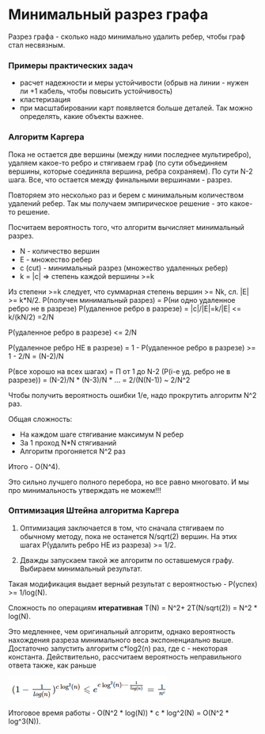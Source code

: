 # Минимальный разрез графа
Разрез графа - сколько надо минимально удалить ребер, чтобы граф стал несвязным.


### Примеры практических задач
* расчет надежности и меры устойчивости (обрыв на линии - нужен ли +1 кабель, чтобы повысить устойчивость)
* кластеризация
* при масштабировании карт появляется больше деталей. Так можно определять, какие объекты важнее.


### Алгоритм Каргера

Пока не остается две вершины (между ними последнее мультиребро), удаляем какое-то ребро и стягиваем граф (по сути объединяем вершины, которые соединяла вершина, ребра сохраняем). По сути N-2 шага. Все, что остается между финальными вершинами - разрез.

Повторяем это несколько раз и берем с минимальным количеством удалений ребер.
Так мы получаем эмпирическое решение - это какое-то решение. 

Посчитаем вероятность того, что алгоритм вычисляет минимальный разрез. 
* N - количество вершин
* E - множество ребер
* с (cut) - минимальный разрез (множество удаленных ребер)
* k = |c| => степень каждой вершины >=k

Из степени >=k следует, что суммарная степень вершин >= Nk, сл. |E| >= k*N/2.
P(получен минимальный разрез) = P(ни одно удаленное ребро не в разрезе)
P(удаленное ребро в разрезе) = |c|/|E|=k/|E| <= k/(kN/2) =2/N

P(удаленное ребро в разрезе) <= 2/N

P(удаленное ребро НЕ в разрезе) = 1 - P(удаленное ребро в разрезе) >= 1 - 2/N = (N-2)/N

P(все хорошо на всех шагах) = П от 1 до N-2 (P(i-е уд. ребро не в разрезе)) = (N-2)/N * (N-3)/N * ... = 2/(N(N-1)) ~ 2/N^2

Чтобы получить вероятность ошибки 1/e, надо прокрутить алгоритм N^2 раз.

Общая сложность:
* На каждом шаге стягивание максимум N ребер
* За 1 проход N*N стягиваний
* Алгоритм прогоняется N^2 раз

Итого - O(N^4).

Это сильно лучшего полного перебора, но все равно многовато. И мы про минимальность утверждать не можем!!!

### Оптимизация Штейна алгоритма Каргера

1. Оптимизация заключается в том, что сначала стягиваем по обычному методу, пока не останется N/sqrt(2) вершин. На этих шагах P(удалить ребро НЕ из разреза) >= 1/2. 

2. Дважды запускаем такой же алгоритм по оставшемуся графу. Выбираем минимальный результат.

Такая модификация выдает верный результат с вероятностью - P(успех) >= 1/log(N).

Сложность по операциям **итеративная** T(N) = N^2+ 2T(N/sqrt(2)) = N^2 * log(N).

Это медленнее, чем оригинальный алгоритм, однако вероятность нахождения разреза минимального веса экспоненциально выше. Достаточно запустить алгоритм c*log2(n)
 раз, где c - некоторая константа. Действительно, рассчитаем вероятность неправильного ответа также, как раньше

![img_3.png](imgs/img_3.png)

Итоговое время работы - O(N^2 * log(N)) * c * log^2(N) = O(N^2 * log^3(N)).
